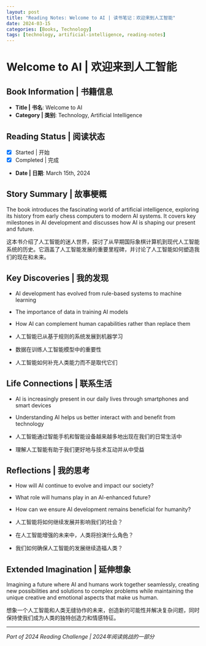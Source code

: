 ```yaml
---
layout: post
title: "Reading Notes: Welcome to AI | 读书笔记：欢迎来到人工智能"
date: 2024-03-15
categories: [Books, Technology]
tags: [technology, artificial-intelligence, reading-notes]
---
```


# Welcome to AI | 欢迎来到人工智能

## Book Information | 书籍信息
- **Title | 书名**: Welcome to AI
- **Category | 类别**: Technology, Artificial Intelligence

## Reading Status | 阅读状态
- [x] Started | 开始
- [x] Completed | 完成
- **Date | 日期**: March 15th, 2024

## Story Summary | 故事梗概
The book introduces the fascinating world of artificial intelligence, exploring its history from early chess computers to modern AI systems. It covers key milestones in AI development and discusses how AI is shaping our present and future.

这本书介绍了人工智能的迷人世界，探讨了从早期国际象棋计算机到现代人工智能系统的历史。它涵盖了人工智能发展的重要里程碑，并讨论了人工智能如何塑造我们的现在和未来。

## Key Discoveries | 我的发现
- AI development has evolved from rule-based systems to machine learning
- The importance of data in training AI models
- How AI can complement human capabilities rather than replace them

- 人工智能已从基于规则的系统发展到机器学习
- 数据在训练人工智能模型中的重要性
- 人工智能如何补充人类能力而不是取代它们

## Life Connections | 联系生活
- AI is increasingly present in our daily lives through smartphones and smart devices
- Understanding AI helps us better interact with and benefit from technology

- 人工智能通过智能手机和智能设备越来越多地出现在我们的日常生活中
- 理解人工智能有助于我们更好地与技术互动并从中受益

## Reflections | 我的思考
- How will AI continue to evolve and impact our society?
- What role will humans play in an AI-enhanced future?
- How can we ensure AI development remains beneficial for humanity?

- 人工智能将如何继续发展并影响我们的社会？
- 在人工智能增强的未来中，人类将扮演什么角色？
- 我们如何确保人工智能的发展继续造福人类？

## Extended Imagination | 延伸想象
Imagining a future where AI and humans work together seamlessly, creating new possibilities and solutions to complex problems while maintaining the unique creative and emotional aspects that make us human.

想象一个人工智能和人类无缝协作的未来，创造新的可能性并解决复杂问题，同时保持使我们成为人类的独特创造力和情感特征。

---
*Part of 2024 Reading Challenge | 2024年阅读挑战的一部分*